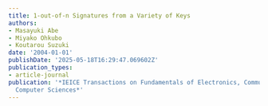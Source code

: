 ```yaml
---
title: 1-out-of-n Signatures from a Variety of Keys
authors:
- Masayuki Abe
- Miyako Ohkubo
- Koutarou Suzuki
date: '2004-01-01'
publishDate: '2025-05-18T16:29:47.069602Z'
publication_types:
- article-journal
publication: '*IEICE Transactions on Fundamentals of Electronics, Communications and
  Computer Sciences*'
---
```

